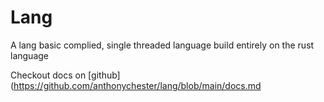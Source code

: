 # Lang

A lang basic complied, single threaded language build entirely on the rust language

Checkout docs on [github](https://github.com/anthonychester/lang/blob/main/docs.md
